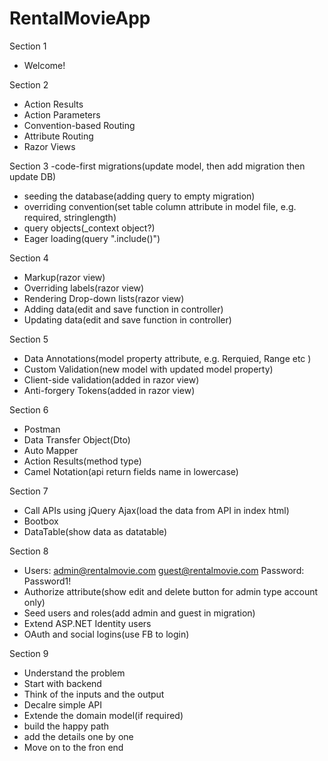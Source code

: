# RentalMovieApp

Section 1
- Welcome!

Section 2
- Action Results
- Action Parameters
- Convention-based Routing
- Attribute Routing
- Razor Views

Section 3
-code-first migrations(update model, then add migration then update DB)
- seeding the database(adding query to empty migration)
- overriding convention(set table column attribute in model file, e.g. required, stringlength)
- query objects(_context object?)
- Eager loading(query ".include()")

Section 4
- Markup(razor view)
- Overriding labels(razor view)
- Rendering Drop-down lists(razor view)
- Adding data(edit and save function in controller)
- Updating data(edit and save function in controller)

Section 5
- Data Annotations(model property attribute, e.g. Rerquied, Range etc  )
- Custom Validation(new model with updated model property)
- Client-side validation(added in razor view)
- Anti-forgery Tokens(added in razor view)

Section 6
- Postman
- Data Transfer Object(Dto)
- Auto Mapper
- Action Results(method type)
- Camel Notation(api return fields name in lowercase)

Section 7
- Call APIs using jQuery Ajax(load the data from API in index html)
- Bootbox
- DataTable(show data as datatable)


Section 8
- Users:
admin@rentalmovie.com
guest@rentalmovie.com
Password: Password1!
- Authorize attribute(show edit and delete button for admin type account only)
- Seed users and roles(add admin and guest in migration)
- Extend ASP.NET Identity users
- OAuth and social logins(use FB to login)

Section 9
- Understand the problem
- Start with backend
- Think of the inputs and the output
- Decalre simple API
- Extende the domain model(if required)
- build the happy path
- add the details one by one
- Move on to the fron end